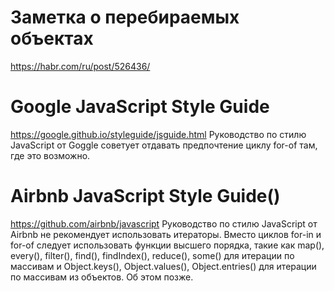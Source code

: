 # Заметка о перебираемых объектах
https://habr.com/ru/post/526436/

# Google JavaScript Style Guide
https://google.github.io/styleguide/jsguide.html
Руководство по стилю JavaScript от Goggle советует отдавать предпочтение циклу for-of там, где это возможно.


# Airbnb JavaScript Style Guide()
https://github.com/airbnb/javascript
Руководство по стилю JavaScript от Airbnb не рекомендует использовать итераторы. Вместо циклов for-in и for-of следует использовать функции высшего порядка, такие как map(), every(), filter(), find(), findIndex(), reduce(), some() для итерации по массивам и Object.keys(), Object.values(), Object.entries() для итерации по массивам из объектов. Об этом позже.
